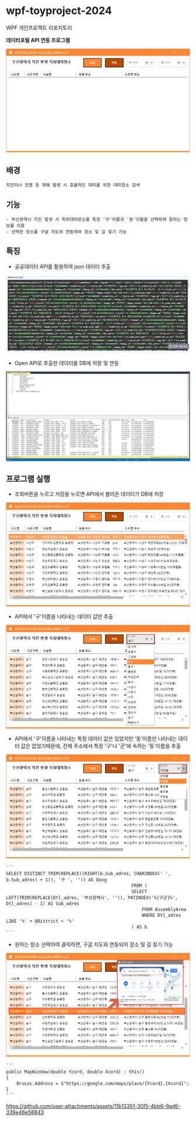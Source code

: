 # wpf-toyproject-2024
WPF 개인프로젝트 리포지토리

**데이터포털 API 연동 프로그램**  

![시작화면](https://raw.githubusercontent.com/LEUNSU/wpf-toyproject-2024/main/images/wpf001.png)

## 배경
    지진이나 전쟁 등 재해 발생 시 효율적인 대피를 위한 대피장소 검색 

## 기능 
    - 부산광역시 지진 발생 시 옥외대피장소를 특정 '구'이름과 '동'이름을 선택하여 원하는 정보를 이용
    - 선택한 장소를 구글 지도와 연동하여 장소 및 길 찾기 가능
        
## 특징

- 공공데이터 API를 활용하여 json 데이터 추출

![JSON파일](https://raw.githubusercontent.com/LEUNSU/wpf-toyproject-2024/main/images/wpf010.png)

- Open API로 추출한 데이터를 DB에 저장 및 연동

![DB화면](https://raw.githubusercontent.com/LEUNSU/wpf-toyproject-2024/main/images/wpf009.png)

## 프로그램 실행

- 조회버튼을 누르고 저장을 누르면 API에서 불러온 데이터가 DB에 저장

![전체조회](https://raw.githubusercontent.com/LEUNSU/wpf-toyproject-2024/main/images/wpf002.png)

- API에서 '구'이름을 나타내는 데이터 값만 추출

![구선택](https://raw.githubusercontent.com/LEUNSU/wpf-toyproject-2024/main/images/wpf003.png)

- API에서 '구'이름을 나타내는 특정 데이터 값은 있었지만 '동'이름만 나타내는 데이터 값은 없었기때문에, 전체 주소에서 특정 '구'나 '군'에 속하는 '동'이름을 추출

![동선택](https://raw.githubusercontent.com/LEUNSU/wpf-toyproject-2024/main/images/wpf004.png)


    ``` 
    SELECT DISTINCT TRIM(REPLACE((RIGHT(b.Sub_adres, CHARINDEX(' ', b.Sub_adres) + 1)), '구 ', '')) AS Dong
                                                    FROM (  
                                                    SELECT LEFT(TRIM(REPLACE(Dtl_adres, '부산광역시', '')), PATINDEX('%[구군]%', Dtl_adres) - 1) AS Sub_adres
                                                        FROM AssemblyArea 
                                                        WHERE Dtl_adres LIKE '%' + @District + '%'
                                                    ) AS b
    ``` 

- 원하는 장소 선택하여 클릭하면, 구글 지도와 연동되어 장소 및 길 찾기 가능

![구글지도](https://raw.githubusercontent.com/LEUNSU/wpf-toyproject-2024/main/images/wpf008.png)

  
    ```
    public MapWindow(double Ycord, double Xcord) : this()
    {
        BrsLoc.Address = $"https://google.com/maps/place/{Ycord},{Xcord}";
    }
    ```

https://github.com/user-attachments/assets/11b13351-30f5-4bb6-9ad6-339e46e58843